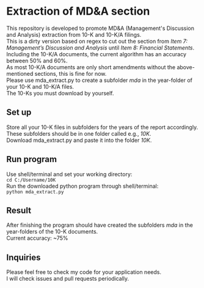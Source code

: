 # Extraction of MD&A section
This repository is developed to promote MD&A (Management's Discussion and Analysis) extraction from 10-K and 10-K/A filings. <br>
This is a dirty version based on regex to cut out the section from *Item 7: Management’s Discussion and Analysis* until *Item 8: Financial Statements*. <br>
Including the 10-K/A documents, the current algorithm has an accuracy between 50% and 60%.<br>
As most 10-K/A documents are only short amendments without the above-mentioned sections, this is fine for now.<br>
Please use mda_extract.py to create a subfolder *mda* in the year-folder of your 10-K and 10-K/A files.<br>
The 10-Ks you must download by yourself.

## Set up
Store all your 10-K files in subfolders for the years of the report accordingly.<br>
These subfolders should be in one folder called e.g., *10K*.<br>
Download mda_extract.py and paste it into the folder *10K*.<br>

## Run program
Use shell/terminal and set your working directory:<br>
`cd C:/Username/10K`<br>
Run the downloaded python program through shell/terminal:<br>
`python mda_extract.py`

## Result
After finishing the program should have created the subfolders *mda* in the year-folders of the 10-K documents.<br>
Current accuracy: ~75%

## Inquiries
Please feel free to check my code for your application needs.<br>
I will check issues and pull requests periodically.
